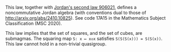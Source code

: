 This law, together with [Jordan's second law 906021](https://teorth.github.io/equational_theories/implications/?906021), defines a noncommutative Jordan algebra (with conventions dual to those of http://arxiv.org/abs/2410.10825).  See code 17A15 in the Mathematics Subject Classification (MSC 2020).

This law implies that the set of squares, and the set of cubes, are submagmas.  The squaring map `S: x ↦ x◇x` satisfies `S(S(S(x))) = S(S(x))`.  This law cannot hold in a non-trivial quasigroup.
